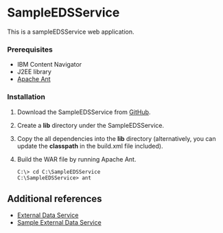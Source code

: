 # SampleEDSService

This is a sampleEDSService web application.

### Prerequisites

* IBM Content Navigator
* J2EE library
* [Apache Ant](http://ant.apache.org/)

### Installation

1. Download the SampleEDSService from [GitHub](https://github.com/ibm-ecm/ibm-content-navigator-samples/tree/master/SampleEDSService).
2. Create a **lib** directory under the SampleEDSService.
3. Copy the all dependencies into the **lib** directory (alternatively, you can update the **classpath** in the build.xml file included).
4. Build the WAR file by running Apache Ant.

    ```
    C:\> cd C:\SampleEDSService
    C:\SampleEDSService> ant
    ```

## Additional references

* [External Data Service](https://www.ibm.com/support/knowledgecenter/SSEUEX_3.0.7/com.ibm.developingeuc.doc/eucdv001.htm)
* [Sample External Data Service](https://www.ibm.com/support/knowledgecenter/SSEUEX_3.0.7/com.ibm.developingeuc.doc/eucap005.htm)
